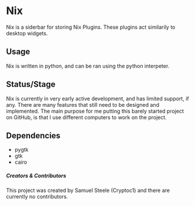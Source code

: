 # Nix
Nix is a siderbar for storing Nix Plugins. These plugins act similarily to desktop widgets.

## Usage
Nix is written in python, and can be ran using the python interpeter.

## Status/Stage
Nix is currently in very early active development, and has limited support, if any. There are many features that still need to be designed and implemented. The main purpose for me putting this barely started project on GitHub, is that I use different computers to work on the project.

## Dependencies
 * pygtk
 * gtk
 * cairo

##### Creators & Contributors
This project was created by Samuel Steele (Cryptoc1) and there are currently no contributors.
